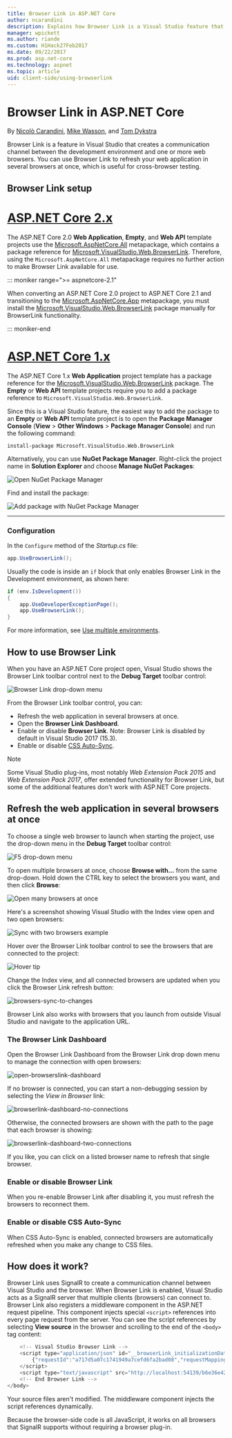 ```yaml
---
title: Browser Link in ASP.NET Core
author: ncarandini
description: Explains how Browser Link is a Visual Studio feature that links the development environment with one or more web browsers.
manager: wpickett
ms.author: riande
ms.custom: H1Hack27Feb2017
ms.date: 09/22/2017
ms.prod: asp.net-core
ms.technology: aspnet
ms.topic: article
uid: client-side/using-browserlink
---
```

# Browser Link in ASP.NET Core

By [Nicolò Carandini](https://github.com/ncarandini), [Mike Wasson](https://github.com/MikeWasson), and [Tom Dykstra](https://github.com/tdykstra)

Browser Link is a feature in Visual Studio that creates a communication channel between the development environment and one or more web browsers. You can use Browser Link to refresh your web application in several browsers at once, which is useful for cross-browser testing.

## Browser Link setup

# [ASP.NET Core 2.x](#tab/aspnetcore2x)

The ASP.NET Core 2.0 **Web Application**, **Empty**, and **Web API** template projects use the [Microsoft.AspNetCore.All](https://www.nuget.org/packages/Microsoft.AspNetCore.All/) metapackage, which contains a package reference for [Microsoft.VisualStudio.Web.BrowserLink](https://www.nuget.org/packages/Microsoft.VisualStudio.Web.BrowserLink/). Therefore, using the `Microsoft.AspNetCore.All` metapackage requires no further action to make Browser Link available for use.

::: moniker range=">= aspnetcore-2.1"

When converting an ASP.NET Core 2.0 project to ASP.NET Core 2.1 and transitioning to the [Microsoft.AspNetCore.App](xref:fundamentals/metapackage-app) metapackage, you must install the [Microsoft.VisualStudio.Web.BrowserLink](https://www.nuget.org/packages/Microsoft.VisualStudio.Web.BrowserLink/) package manually for BrowserLink functionality.

::: moniker-end

# [ASP.NET Core 1.x](#tab/aspnetcore1x)

The ASP.NET Core 1.x **Web Application** project template has a package reference for the [Microsoft.VisualStudio.Web.BrowserLink](https://www.nuget.org/packages/Microsoft.VisualStudio.Web.BrowserLink/) package. The **Empty** or **Web API** template projects require you to add a package reference to `Microsoft.VisualStudio.Web.BrowserLink`.

Since this is a Visual Studio feature, the easiest way to add the package to an **Empty** or **Web API** template project is to open the **Package Manager Console** (**View** > **Other Windows** > **Package Manager Console**) and run the following command:

```console
install-package Microsoft.VisualStudio.Web.BrowserLink
```

Alternatively, you can use **NuGet Package Manager**. Right-click the project name in **Solution Explorer** and choose **Manage NuGet Packages**:

![Open NuGet Package Manager](using-browserlink/_static/open-nuget-package-manager.png)

Find and install the package:

![Add package with NuGet Package Manager](using-browserlink/_static/add-package-with-nuget-package-manager.png)

---

### Configuration

In the `Configure` method of the *Startup.cs* file:

```csharp
app.UseBrowserLink();
```

Usually the code is inside an `if` block that only enables Browser Link in the Development environment, as shown here:

```csharp
if (env.IsDevelopment())
{
    app.UseDeveloperExceptionPage();
    app.UseBrowserLink();
}
```

For more information, see [Use multiple environments](xref:fundamentals/environments).

## How to use Browser Link

When you have an ASP.NET Core project open, Visual Studio shows the Browser Link toolbar control next to the **Debug Target** toolbar control:

![Browser Link drop-down menu](using-browserlink/_static/browserLink-dropdown-menu.png)

From the Browser Link toolbar control, you can:

* Refresh the web application in several browsers at once.
* Open the **Browser Link Dashboard**.
* Enable or disable **Browser Link**. Note: Browser Link is disabled by default in Visual Studio 2017 (15.3).
* Enable or disable [CSS Auto-Sync](#enable-or-disable-css-auto-sync).

> [!NOTE]
> Some Visual Studio plug-ins, most notably *Web Extension Pack 2015* and *Web Extension Pack 2017*, offer extended functionality for Browser Link, but some of the additional features don't work with ASP.NET Core projects.

## Refresh the web application in several browsers at once

To choose a single web browser to launch when starting the project, use the drop-down menu in the **Debug Target** toolbar control:

![F5 drop-down menu](using-browserlink/_static/debug-target-dropdown-menu.png)

To open multiple browsers at once, choose **Browse with...** from the same drop-down. Hold down the CTRL key to select the browsers you want, and then click **Browse**:

![Open many browsers at once](using-browserlink/_static/open-many-browsers-at-once.png)

Here's a screenshot showing Visual Studio with the Index view open and two open browsers:

![Sync with two browsers example](using-browserlink/_static/sync-with-two-browsers-example.png)

Hover over the Browser Link toolbar control to see the browsers that are connected to the project:

![Hover tip](using-browserlink/_static/hoover-tip.png)

Change the Index view, and all connected browsers are updated when you click the Browser Link refresh button:

![browsers-sync-to-changes](using-browserlink/_static/browsers-sync-to-changes.png)

Browser Link also works with browsers that you launch from outside Visual Studio and navigate to the application URL.

### The Browser Link Dashboard

Open the Browser Link Dashboard from the Browser Link drop down menu to manage the connection with open browsers:

![open-browserslink-dashboard](using-browserlink/_static/open-browserlink-dashboard.png)

If no browser is connected, you can start a non-debugging session by selecting the *View in Browser* link:

![browserlink-dashboard-no-connections](using-browserlink/_static/browserlink-dashboard-no-connections.png)

Otherwise, the connected browsers are shown with the path to the page that each browser is showing:

![browserlink-dashboard-two-connections](using-browserlink/_static/browserlink-dashboard-two-connections.png)

If you like, you can click on a listed browser name to refresh that single browser.

### Enable or disable Browser Link

When you re-enable Browser Link after disabling it, you must refresh the browsers to reconnect them.

### Enable or disable CSS Auto-Sync

When CSS Auto-Sync is enabled, connected browsers are automatically refreshed when you make any change to CSS files.

## How does it work?

Browser Link uses SignalR to create a communication channel between Visual Studio and the browser. When Browser Link is enabled, Visual Studio acts as a SignalR server that multiple clients (browsers) can connect to. Browser Link also registers a middleware component in the ASP.NET request pipeline. This component injects special `<script>` references into every page request from the server. You can see the script references by selecting **View source** in the browser and scrolling to the end of the `<body>` tag content:

```javascript
    <!-- Visual Studio Browser Link -->
    <script type="application/json" id="__browserLink_initializationData">
        {"requestId":"a717d5a07c1741949a7cefd6fa2bad08","requestMappingFromServer":false}
    </script>
    <script type="text/javascript" src="http://localhost:54139/b6e36e429d034f578ebccd6a79bf19bf/browserLink" async="async"></script>
    <!-- End Browser Link -->
</body>
```

Your source files aren't modified. The middleware component injects the script references dynamically. 

Because the browser-side code is all JavaScript, it works on all browsers that SignalR supports without requiring a browser plug-in.
